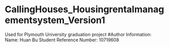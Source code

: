 # CallingHouses_Housingrentalmanagementsystem_Version1
Used for Plymouth University graduation project  #Author Information: Name: Huan Bu Student Reference Number: 10719608
